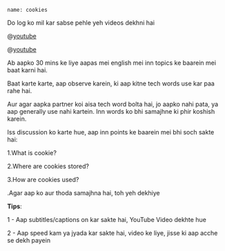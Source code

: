 ```ngMeta
name: cookies
```

Do log ko mil kar sabse pehle yeh videos dekhni hai

@[youtube](s-0Kaj1RIXc)


@[youtube](d9ZtK9Sb6G4)



Ab aapko 30 mins ke liye aapas mei english mei inn topics ke baarein mei baat karni hai.


Baat karte karte, aap observe karein, ki aap kitne tech words use kar paa rahe hai.


Aur agar aapka partner koi aisa tech word bolta hai, jo aapko nahi pata, ya aap generally use nahi kartein. Inn words ko bhi samajhne ki phir koshish karein.


Iss discussion ko karte hue, aap inn points ke baarein mei bhi soch sakte hai:


1.What is cookie?


2.Where are cookies stored?


3.How are cookies used?



.Agar aap ko aur thoda samajhna hai, toh yeh dekhiye

**Tips**:

1 - Aap subtitles/captions on kar sakte hai, YouTube Video dekhte hue

2 - Aap speed kam ya jyada kar sakte hai, video ke liye, jisse ki aap acche se dekh payein

 
